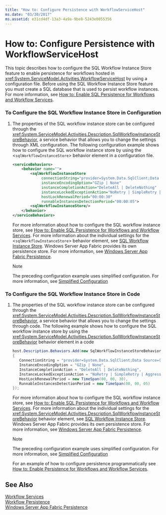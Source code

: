 ```yaml
---
title: "How to: Configure Persistence with WorkflowServiceHost"
ms.date: "03/30/2017"
ms.assetid: e31cd4df-13a3-4a9a-9be8-5243e0055356
---
```

# How to: Configure Persistence with WorkflowServiceHost
This topic describes how to configure the SQL Workflow Instance Store feature to enable persistence for workflows hosted in <xref:System.ServiceModel.Activities.WorkflowServiceHost> by using a configuration file. Before using the SQL Workflow Instance Store feature you must create a SQL database that is used to persist workflow instances. For more information, see [How to: Enable SQL Persistence for Workflows and Workflow Services](../../../../docs/framework/windows-workflow-foundation/how-to-enable-sql-persistence-for-workflows-and-workflow-services.md).  
  
### To Configure the SQL Workflow Instance Store in Configuration  
  
1. The properties of the SQL workflow instance store can be configured through the <xref:System.ServiceModel.Activities.Description.SqlWorkflowInstanceStoreBehavior>, a service behavior that allows you to change the settings through XML configuration. The following configuration example shows how to configure the SQL workflow instance store by using the <`sqlWorkflowInstanceStore`> behavior element in a configuration file.  
  
   ```xml  
   <serviceBehaviors>  
       <behavior name="">  
           <sqlWorkflowInstanceStore   
                connectionString="provider=System.Data.SqlClient;Data Source=(local);Initial Catalog=DefaultPersistenceProviderDb;Integrated Security=True;Async=true"  
                instanceEncodingOption="GZip | None"  
                instanceCompletionAction="DeleteAll | DeleteNothing"  
                instanceLockedExceptionAction="NoRetry | SimpleRetry | AggressiveRetry"  
                hostLockRenewalPeriod="00:00:30"   
                runnableInstancesDetectionPeriod="00:00:05">  
           <sqlWorkflowInstanceStore/>  
       </behavior>  
   </serviceBehaviors>  
   ```  
  
    For more information about how to configure the SQL workflow instance store, see [How to: Enable SQL Persistence for Workflows and Workflow Services](../../../../docs/framework/windows-workflow-foundation/how-to-enable-sql-persistence-for-workflows-and-workflow-services.md). For more information about the individual settings for the <`sqlWorkflowInstanceStore`> behavior element, see [SQL Workflow Instance Store](../../../../docs/framework/windows-workflow-foundation/sql-workflow-instance-store.md). Windows Server App Fabric provides its own persistence store. For more information, see [Windows Server App Fabric Persistence](http://go.microsoft.com/fwlink/?LinkId=193121).  
  
   > [!NOTE]
   >  The preceding configuration example uses simplified configuration. For more information, see [Simplified Configuration](../../../../docs/framework/wcf/simplified-configuration.md)  
  
### To Configure the SQL Workflow Instance Store in Code  
  
1. The properties of the SQL workflow instance store can be configured through the <xref:System.ServiceModel.Activities.Description.SqlWorkflowInstanceStoreBehavior>, a service behavior that allows you to change the settings through code. The following example shows how to configure the SQL workflow instance store by using the <xref:System.ServiceModel.Activities.Description.SqlWorkflowInstanceStoreBehavior> behavior element in a code  
  
   ```csharp  
   host.Description.Behaviors.Add(new SqlWorkflowInstanceStoreBehavior  
   {  
      ConnectionString = "provider=System.Data.SqlClient;Data Source=(local);Initial Catalog=DefaultPersistenceProviderDb;Integrated Security=True;Async=true",  
      InstanceEncodingOption = "GZip | None",  
      InstanceCompletionAction = "DeleteAll | DeleteNothing",  
      InstanceLockedExceptionAction = "NoRetry | SimpleRetry | AggressiveRetry",  
      HostLockRenewalPeriod = new TimeSpan(00, 00, 30),  
      RunnableInstancesDetectionPeriod = new TimeSpan(00, 00, 05)  
   });  
   ```  
  
    For more information about how to configure the SQL workflow instance store, see [How to: Enable SQL Persistence for Workflows and Workflow Services](../../../../docs/framework/windows-workflow-foundation/how-to-enable-sql-persistence-for-workflows-and-workflow-services.md). For more information about the individual settings for the <xref:System.ServiceModel.Activities.Description.SqlWorkflowInstanceStoreBehavior> behavior element, see [SQL Workflow Instance Store](../../../../docs/framework/windows-workflow-foundation/sql-workflow-instance-store.md). Windows Server App Fabric provides its own persistence store. For more information, see [Windows Server App Fabric Persistence](http://go.microsoft.com/fwlink/?LinkId=193121).  
  
   > [!NOTE]
   >  The preceding configuration example uses simplified configuration. For more information, see [Simplified Configuration](../../../../docs/framework/wcf/simplified-configuration.md)  
  
    For an example of how to configure persistence programmatically see [How to: Enable Persistence for Workflows and Workflow Services](../../../../docs/framework/windows-workflow-foundation/how-to-enable-persistence-for-workflows-and-workflow-services.md).  
  
## See Also  
 [Workflow Services](../../../../docs/framework/wcf/feature-details/workflow-services.md)  
 [Workflow Persistence](../../../../docs/framework/windows-workflow-foundation/workflow-persistence.md)  
 [Windows Server App Fabric Persistence](http://go.microsoft.com/fwlink/?LinkId=193121)
